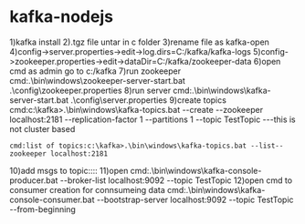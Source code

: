 # kafka-nodejs


1)kafka install
2).tgz file untar in c folder
3)rename file as kafka-open 
4)config->server.properties->edit->log.dirs=C:/kafka/kafka-logs
5)config->zookeeper.properties->edit->dataDir=C:/kafka/zookeeper-data
6)open cmd as admin go to c:/kafka
7)run zookeeper cmd:.\bin\windows\zookeeper-server-start.bat .\config\zookeeper.properties
8)run server cmd:.\bin\windows\kafka-server-start.bat .\config\server.properties
9)create topics
	cmd:c:\kafka>.\bin\windows\kafka-topics.bat --create --zookeeper localhost:2181 --replication-factor 1 --partitions 1 --topic TestTopic 
---this is not cluster based

	cmd:list of topics:c:\kafka>.\bin\windows\kafka-topics.bat --list--zookeeper localhost:2181

10)add msgs  to topic::::
11)open cmd:.\bin\windows\kafka-console-producer.bat --broker-list localhost:9092 --topic TestTopic
12)open cmd to consumer creation for connsumeing data
	cmd:.\bin\windows\kafka-console-consumer.bat --bootstrap-server localhost:9092 --topic TestTopic --from-beginning	


